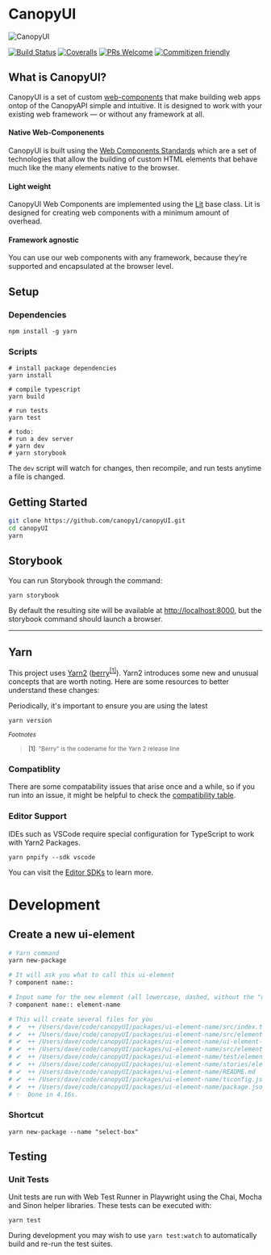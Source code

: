 # CanopyUI

<!--
 == CanopyUI Logo ========================================== -->

![CanopyUI](https://user-images.githubusercontent.com/1096881/110418148-98923f80-805c-11eb-9c70-0654ed0eae00.png)

<!--
 == Badges ================================================= -->

[![Build Status](https://img.shields.io/travis/gitpoint/git-point.svg?style=flat-square)](https://travis-ci.org/gitpoint/git-point)
[![Coveralls](https://img.shields.io/coveralls/github/gitpoint/git-point.svg?style=flat-square)](https://coveralls.io/github/gitpoint/git-point)
[![PRs Welcome](https://img.shields.io/badge/PRs-welcome-brightgreen.svg?style=flat-square)](http://makeapullrequest.com)
[![Commitizen friendly](https://img.shields.io/badge/commitizen-friendly-brightgreen.svg?style=flat-square)](http://commitizen.github.io/cz-cli/)

## What is CanopyUI?

CanopyUI is a set of custom [web-components](https://developer.mozilla.org/en-US/docs/Web/Web_Components) that make building web apps ontop of the CanopyAPI simple and intuitive. It is designed to work with your existing web framework — or without any framework at all.

#### Native Web-Componenents

CanopyUI is built using the [Web Components Standards](https://developer.mozilla.org/en-US/docs/Web/Web_Components) which are a set of technologies that allow the building of custom HTML elements that behave much like the many elements native to the browser.

#### Light weight

CanopyUI Web Components are implemented using the [Lit](https://lit.dev/) base class. Lit is designed for creating web components with a minimum amount of overhead. <!-- LitElement is built into `@canopy-ui/core`, so there's no need to include it as a dependency. However, if you are already using Lit, and don't want a duplicate version, you can use CanopyUI without LitElement, and manually plug it in according to the documentation. -->

#### Framework agnostic

You can use our web components with any framework, because they’re supported and encapsulated at the browser level.

## Setup

### Dependencies

```
npm install -g yarn
```

### Scripts

```
# install package dependencies
yarn install

# compile typescript
yarn build

# run tests
yarn test

# todo:
# run a dev server
# yarn dev
# yarn storybook
```

The `dev` script will watch for changes, then recompile, and run tests anytime a file is changed.

## Getting Started

```sh
git clone https://github.com/canopy1/canopyUI.git
cd canopyUI
yarn
```

## Storybook

You can run Storybook through the command:

```sh
yarn storybook
```

By default the resulting site will be available at [http://localhost:8000](http://localhost:8000), but
the storybook command should launch a browser.

---

## Yarn

This project uses [Yarn2](https://yarnpkg.com/getting-started/) ([berry](https://github.com/yarnpkg/berry)<sup>[[1]](#berryFN)</sup>). Yarn2 introduces some new and unusual concepts that are worth noting. Here are some resources to better understand these changes:

Periodically, it's important to ensure you are using the latest

```
yarn version
```

<small><i>Footnotes</i></small>

> <small><a name="berryFN">[1]</a>: "Berry" is the codename for the Yarn 2 release line</small>

### Compatiblity

There are some compatability issues that arise once and a while, so if you run
into an issue, it might be helpful to check the [compatibility table](https://yarnpkg.com/features/pnp#compatibility-table).

### Editor Support

IDEs such as VSCode require special configuration for TypeScript to work with
Yarn2 Packages.

```
yarn pnpify --sdk vscode
```

You can visit the [Editor
SDKs](https://yarnpkg.com/getting-started/editor-sdks) to learn more.

# Development

## Create a new ui-element

```bash
# Yarn command
yarn new-package

# It will ask you what to call this ui-element
? component name::

# Input name for the new element (all lowercase, dashed, without the "ui-" prefix)
? component name:: element-name

# This will create several files for you
# ✔  ++ /Users/dave/code/canopyUI/packages/ui-element-name/src/index.ts
# ✔  ++ /Users/dave/code/canopyUI/packages/ui-element-name/src/element-name.ts
# ✔  ++ /Users/dave/code/canopyUI/packages/ui-element-name/ui-element-name.ts
# ✔  ++ /Users/dave/code/canopyUI/packages/ui-element-name/src/element-name.css.ts
# ✔  ++ /Users/dave/code/canopyUI/packages/ui-element-name/test/element-name.test.ts
# ✔  ++ /Users/dave/code/canopyUI/packages/ui-element-name/stories/element-name.stories.ts
# ✔  ++ /Users/dave/code/canopyUI/packages/ui-element-name/README.md
# ✔  ++ /Users/dave/code/canopyUI/packages/ui-element-name/tsconfig.json
# ✔  ++ /Users/dave/code/canopyUI/packages/ui-element-name/package.json
# ✨  Done in 4.16s.
```

### Shortcut

```
yarn new-package --name "select-box"
```

## Testing

### Unit Tests

Unit tests are run with Web Test Runner in Playwright using the Chai, Mocha and Sinon helper libraries. These tests can be executed with:

```
yarn test
```

During development you may wish to use `yarn test:watch` to automatically build
and re-run the test suites.

